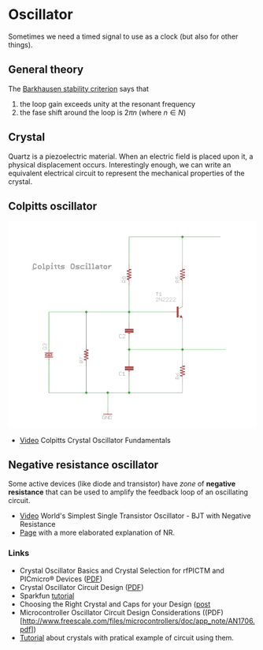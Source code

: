 # Oscillator

Sometimes we need a timed signal to use as a clock (but also
for other things).

## General theory

The [Barkhausen stability criterion](https://en.wikipedia.org/wiki/Barkhausen_stability_criterion)
says that

 1. the loop gain exceeds unity at the resonant frequency
 2. the fase shift around the loop is $2\pi n$ (where $n\in N$)


## Crystal

Quartz is a piezoelectric material. When an electric
field is placed upon it, a physical displacement occurs.
Interestingly enough, we can write an equivalent electrical
circuit to represent the mechanical properties of
the crystal.

## Colpitts oscillator

![colpitts oscillator schematics](Images/colpitts-schematics.png)

 - [Video](https://www.youtube.com/watch?v=I4bAfDu6F1k) Colpitts Crystal Oscillator Fundamentals

## Negative resistance oscillator

Some active devices (like diode and transistor) have *zone* of **negative resistance** that can
be used to amplify the feedback loop of an oscillating circuit.

 - [Video](https://www.youtube.com/watch?v=rpGOKGrcpAk) World's Simplest Single Transistor Oscillator - BJT with Negative Resistance
 - [Page](https://www.st-andrews.ac.uk/~www_pa/Scots_Guide/RadCom/part5/page1.html) with a more elaborated explanation of NR.

### Links

 - Crystal Oscillator Basics and Crystal Selection for rfPICTM and PICmicro® Devices ([PDF](http://ww1.microchip.com/downloads/en/appnotes/00826a.pdf))
 - Crystal Oscillator Circuit Design ([PDF](http://www.eetkorea.com/ARTICLES/2001SEP/2001SEP06_AMD_AN.PDF))
 - Sparkfun [tutorial](https://www.sparkfun.com/tutorials/95)
 - Choosing the Right Crystal and Caps for your Design ([post](https://blog.adafruit.com/2012/01/24/choosing-the-right-crystal-and-caps-for-your-design/)
 - Microcontroller Oscillator Circuit Design Considerations ((PDF)[http://www.freescale.com/files/microcontrollers/doc/app_note/AN1706.pdf])
 - [Tutorial](http://www.electronics-tutorials.ws/oscillator/crystal.html) about crystals with pratical example of circuit using them.
